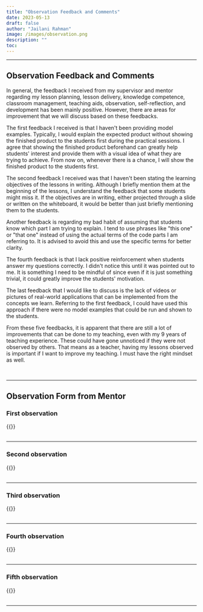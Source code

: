 ```yaml
---
title: "Observation Feedback and Comments"
date: 2023-05-13
draft: false
author: "Jailani Rahman"
image: /images/observation.png
description: ""
toc:
---
```


---

## Observation Feedback and Comments

In general, the feedback I received from my supervisor and mentor regarding my lesson planning, lesson delivery, knowledge competence, classroom management, teaching aids, observation, self-reflection, and development has been mainly positive. However, there are areas for improvement that we will discuss based on these feedbacks.

The first feedback I received is that I haven't been providing model examples. Typically, I would explain the expected product without showing the finished product to the students first during the practical sessions. I agree that showing the finished product beforehand can greatly help students' interest and provide them with a visual idea of what they are trying to achieve. From now on, whenever there is a chance, I will show the finished product to the students first.

The second feedback I received was that I haven't been stating the learning objectives of the lessons in writing. Although I briefly mention them at the beginning of the lessons, I understand the feedback that some students might miss it. If the objectives are in writing, either projected through a slide or written on the whiteboard, it would be better than just briefly mentioning them to the students.

Another feedback is regarding my bad habit of assuming that students know which part I am trying to explain. I tend to use phrases like "this one" or "that one" instead of using the actual terms of the code parts I am referring to. It is advised to avoid this and use the specific terms for better clarity.

The fourth feedback is that I lack positive reinforcement when students answer my questions correctly. I didn't notice this until it was pointed out to me. It is something I need to be mindful of since even if it is just something trivial, it could greatly improve the students' motivation.

The last feedback that I would like to discuss is the lack of videos or pictures of real-world applications that can be implemented from the concepts we learn. Referring to the first feedback, I could have used this approach if there were no model examples that could be run and shown to the students.

From these five feedbacks, it is apparent that there are still a lot of improvements that can be done to my teaching, even with my 9 years of teaching experience. These could have gone unnoticed if they were not observed by others. That means as a teacher, having my lessons observed is important if I want to improve my teaching. I must have the right mindset as well.

<br>

---

## Observation Form from Mentor

### First observation

<div>{{<embed-pdf url="./resources/mentor_observation_01.pdf">}}</div>

<br>

---
### Second observation

<div>{{<embed-pdf url="./resources/mentor_observation_02.pdf">}}</div>

<br>

---
### Third observation

<div>{{<embed-pdf url="./resources/mentor_observation_03.pdf">}}</div>

<br>

---
### Fourth observation

<div>{{<embed-pdf url="./resources/mentor_observation_04.pdf">}}</div>

<br>

---
### Fifth observation

<div>{{<embed-pdf url="./resources/mentor_observation_05.pdf">}}</div>

<br>

---